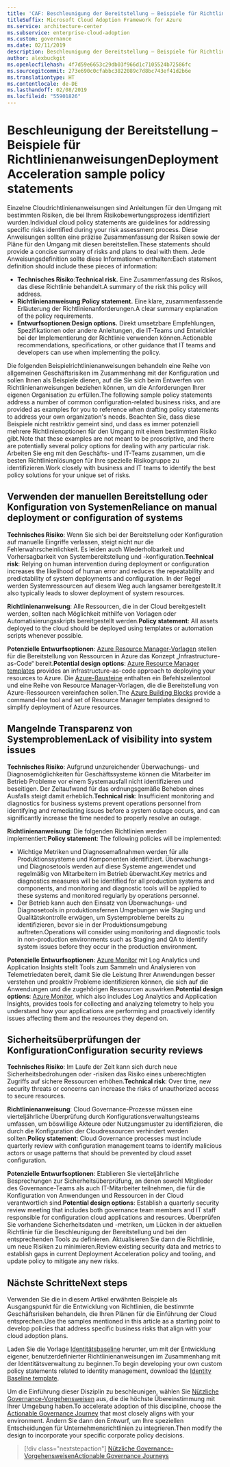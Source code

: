 ```yaml
---
title: 'CAF: Beschleunigung der Bereitstellung – Beispiele für Richtlinienanweisungen'
titleSuffix: Microsoft Cloud Adoption Framework for Azure
ms.service: architecture-center
ms.subservice: enterprise-cloud-adoption
ms.custom: governance
ms.date: 02/11/2019
description: Beschleunigung der Bereitstellung – Beispiele für Richtlinienanweisungen
author: alexbuckgit
ms.openlocfilehash: 4f7d59e6653c29db03f966d1c7105524b72586fc
ms.sourcegitcommit: 273e690c0cfabbc3822089c7d8bc743ef41d2b6e
ms.translationtype: HT
ms.contentlocale: de-DE
ms.lasthandoff: 02/08/2019
ms.locfileid: "55901826"
---
```

# <a name="deployment-acceleration-sample-policy-statements"></a><span data-ttu-id="d4ba5-103">Beschleunigung der Bereitstellung – Beispiele für Richtlinienanweisungen</span><span class="sxs-lookup"><span data-stu-id="d4ba5-103">Deployment Acceleration sample policy statements</span></span>

<span data-ttu-id="d4ba5-104">Einzelne Cloudrichtlinienanweisungen sind Anleitungen für den Umgang mit bestimmten Risiken, die bei Ihrem Risikobewertungsprozess identifiziert wurden.</span><span class="sxs-lookup"><span data-stu-id="d4ba5-104">Individual cloud policy statements are guidelines for addressing specific risks identified during your risk assessment process.</span></span> <span data-ttu-id="d4ba5-105">Diese Anweisungen sollten eine präzise Zusammenfassung der Risiken sowie der Pläne für den Umgang mit diesen bereitstellen.</span><span class="sxs-lookup"><span data-stu-id="d4ba5-105">These statements should provide a concise summary of risks and plans to deal with them.</span></span> <span data-ttu-id="d4ba5-106">Jede Anweisungsdefinition sollte diese Informationen enthalten:</span><span class="sxs-lookup"><span data-stu-id="d4ba5-106">Each statement definition should include these pieces of information:</span></span>

- <span data-ttu-id="d4ba5-107">**Technisches Risiko**:</span><span class="sxs-lookup"><span data-stu-id="d4ba5-107">**Technical risk.**</span></span> <span data-ttu-id="d4ba5-108">Eine Zusammenfassung des Risikos, das diese Richtlinie behandelt.</span><span class="sxs-lookup"><span data-stu-id="d4ba5-108">A summary of the risk this policy will address.</span></span>
- <span data-ttu-id="d4ba5-109">**Richtlinienanweisung**:</span><span class="sxs-lookup"><span data-stu-id="d4ba5-109">**Policy statement.**</span></span> <span data-ttu-id="d4ba5-110">Eine klare, zusammenfassende Erläuterung der Richtlinienanforderungen.</span><span class="sxs-lookup"><span data-stu-id="d4ba5-110">A clear summary explanation of the policy requirements.</span></span>
- <span data-ttu-id="d4ba5-111">**Entwurfsoptionen**:</span><span class="sxs-lookup"><span data-stu-id="d4ba5-111">**Design options.**</span></span> <span data-ttu-id="d4ba5-112">Direkt umsetzbare Empfehlungen, Spezifikationen oder andere Anleitungen, die IT-Teams und Entwickler bei der Implementierung der Richtlinie verwenden können.</span><span class="sxs-lookup"><span data-stu-id="d4ba5-112">Actionable recommendations, specifications, or other guidance that IT teams and developers can use when implementing the policy.</span></span>

<span data-ttu-id="d4ba5-113">Die folgenden Beispielrichtlinienanweisungen behandeln eine Reihe von allgemeinen Geschäftsrisiken im Zusammenhang mit der Konfiguration und sollen Ihnen als Beispiele dienen, auf die Sie sich beim Entwerfen von Richtlinienanweisungen beziehen können, um die Anforderungen Ihrer eigenen Organisation zu erfüllen.</span><span class="sxs-lookup"><span data-stu-id="d4ba5-113">The following sample policy statements address a number of common configuration-related business risks, and are provided as examples for you to reference when drafting policy statements to address your own organization's needs.</span></span> <span data-ttu-id="d4ba5-114">Beachten Sie, dass diese Beispiele nicht restriktiv gemeint sind, und dass es immer potenziell mehrere Richtlinienoptionen für den Umgang mit einem bestimmten Risiko gibt.</span><span class="sxs-lookup"><span data-stu-id="d4ba5-114">Note that these examples are not meant to be proscriptive, and there are potentially several policy options for dealing with any particular risk.</span></span> <span data-ttu-id="d4ba5-115">Arbeiten Sie eng mit den Geschäfts- und IT-Teams zusammen, um die besten Richtlinienlösungen für Ihre spezielle Risikogruppe zu identifizieren.</span><span class="sxs-lookup"><span data-stu-id="d4ba5-115">Work closely with business and IT teams to identify the best policy solutions for your unique set of risks.</span></span>

## <a name="reliance-on-manual-deployment-or-configuration-of-systems"></a><span data-ttu-id="d4ba5-116">Verwenden der manuellen Bereitstellung oder Konfiguration von Systemen</span><span class="sxs-lookup"><span data-stu-id="d4ba5-116">Reliance on manual deployment or configuration of systems</span></span>

<span data-ttu-id="d4ba5-117">**Technisches Risiko**: Wenn Sie sich bei der Bereitstellung oder Konfiguration auf manuelle Eingriffe verlassen, steigt nicht nur die Fehlerwahrscheinlichkeit. Es leiden auch Wiederholbarkeit und Vorhersagbarkeit von Systembereitstellung und -konfiguration.</span><span class="sxs-lookup"><span data-stu-id="d4ba5-117">**Technical risk**: Relying on human intervention during deployment or configuration increases the likelihood of human error and reduces the repeatability and predictability of system deployments and configuration.</span></span> <span data-ttu-id="d4ba5-118">In der Regel werden Systemressourcen auf diesem Weg auch langsamer bereitgestellt.</span><span class="sxs-lookup"><span data-stu-id="d4ba5-118">It also typically leads to slower deployment of system resources.</span></span>

<span data-ttu-id="d4ba5-119">**Richtlinienanweisung**: Alle Ressourcen, die in der Cloud bereitgestellt werden, sollten nach Möglichkeit mithilfe von Vorlagen oder Automatisierungsskripts bereitgestellt werden.</span><span class="sxs-lookup"><span data-stu-id="d4ba5-119">**Policy statement**: All assets deployed to the cloud should be deployed using templates or automation scripts whenever possible.</span></span>

<span data-ttu-id="d4ba5-120">**Potenzielle Entwurfsoptionen**: [Azure Resource Manager-Vorlagen](/azure/azure-resource-manager/resource-group-overview#template-deployment) stellen für die Bereitstellung von Ressourcen in Azure das Konzept „Infrastructure-as-Code“ bereit.</span><span class="sxs-lookup"><span data-stu-id="d4ba5-120">**Potential design options**: [Azure Resource Manager templates](/azure/azure-resource-manager/resource-group-overview#template-deployment) provides an infrastructure-as-code approach to deploying your resources to Azure.</span></span> <span data-ttu-id="d4ba5-121">Die [Azure-Bausteine](https://github.com/mspnp/template-building-blocks/wiki) enthalten ein Befehlszeilentool und eine Reihe von Resource Manager-Vorlagen, die die Bereitstellung von Azure-Ressourcen vereinfachen sollen.</span><span class="sxs-lookup"><span data-stu-id="d4ba5-121">The [Azure Building Blocks](https://github.com/mspnp/template-building-blocks/wiki) provide a command-line tool and set of Resource Manager templates designed to simplify deployment of Azure resources.</span></span>

## <a name="lack-of-visibility-into-system-issues"></a><span data-ttu-id="d4ba5-122">Mangelnde Transparenz von Systemproblemen</span><span class="sxs-lookup"><span data-stu-id="d4ba5-122">Lack of visibility into system issues</span></span>

<span data-ttu-id="d4ba5-123">**Technisches Risiko**: Aufgrund unzureichender Überwachungs- und Diagnosemöglichkeiten für Geschäftssysteme können die Mitarbeiter im Betrieb Probleme vor einem Systemausfall nicht identifizieren und beseitigen. Der Zeitaufwand für das ordnungsgemäße Beheben eines Ausfalls steigt damit erheblich.</span><span class="sxs-lookup"><span data-stu-id="d4ba5-123">**Technical risk**: Insufficient monitoring and diagnostics for business systems prevent operations personnel from identifying and remediating issues before a system outage occurs, and can significantly increase the time needed to properly resolve an outage.</span></span>

<span data-ttu-id="d4ba5-124">**Richtlinienanweisung**: Die folgenden Richtlinien werden implementiert:</span><span class="sxs-lookup"><span data-stu-id="d4ba5-124">**Policy statement**: The following policies will be implemented:</span></span>

- <span data-ttu-id="d4ba5-125">Wichtige Metriken und Diagnosemaßnahmen werden für alle Produktionssysteme und Komponenten identifiziert. Überwachungs- und Diagnosetools werden auf diese Systeme angewendet und regelmäßig von Mitarbeitern im Betrieb überwacht.</span><span class="sxs-lookup"><span data-stu-id="d4ba5-125">Key metrics and diagnostics measures will be identified for all production systems and components, and monitoring and diagnostic tools will be applied to these systems and monitored regularly by operations personnel.</span></span>
- <span data-ttu-id="d4ba5-126">Der Betrieb kann auch den Einsatz von Überwachungs- und Diagnosetools in produktionsfernen Umgebungen wie Staging und Qualitätskontrolle erwägen, um Systemprobleme bereits zu identifizieren, bevor sie in der Produktionsumgebung auftreten.</span><span class="sxs-lookup"><span data-stu-id="d4ba5-126">Operations will consider using monitoring and diagnostic tools in non-production environments such as Staging and QA to identify system issues before they occur in the production environment.</span></span>

<span data-ttu-id="d4ba5-127">**Potenzielle Entwurfsoptionen**: [Azure Monitor](/azure/azure-monitor/) mit Log Analytics und Application Insights stellt Tools zum Sammeln und Analysieren von Telemetriedaten bereit, damit Sie die Leistung Ihrer Anwendungen besser verstehen und proaktiv Probleme identifizieren können, die sich auf die Anwendungen und die zugehörigen Ressourcen auswirken.</span><span class="sxs-lookup"><span data-stu-id="d4ba5-127">**Potential design options**: [Azure Monitor](/azure/azure-monitor/), which also includes Log Analytics and Application Insights, provides tools for collecting and analyzing telemetry to help you understand how your applications are performing and proactively identify issues affecting them and the resources they depend on.</span></span>

## <a name="configuration-security-reviews"></a><span data-ttu-id="d4ba5-128">Sicherheitsüberprüfungen der Konfiguration</span><span class="sxs-lookup"><span data-stu-id="d4ba5-128">Configuration security reviews</span></span>

<span data-ttu-id="d4ba5-129">**Technisches Risiko**: Im Laufe der Zeit kann sich durch neue Sicherheitsbedrohungen oder -risiken das Risiko eines unberechtigten Zugriffs auf sichere Ressourcen erhöhen.</span><span class="sxs-lookup"><span data-stu-id="d4ba5-129">**Technical risk**: Over time, new security threats or concerns can increase the risks of unauthorized access to secure resources.</span></span>

<span data-ttu-id="d4ba5-130">**Richtlinienanweisung**: Cloud Governance-Prozesse müssen eine vierteljährliche Überprüfung durch Konfigurationsverwaltungsteams umfassen, um böswillige Akteure oder Nutzungsmuster zu identifizieren, die durch die Konfiguration der Cloudressourcen verhindert werden sollten.</span><span class="sxs-lookup"><span data-stu-id="d4ba5-130">**Policy statement**: Cloud Governance processes must include quarterly review with configuration management teams to identify malicious actors or usage patterns that should be prevented by cloud asset configuration.</span></span>

<span data-ttu-id="d4ba5-131">**Potenzielle Entwurfsoptionen**: Etablieren Sie vierteljährliche Besprechungen zur Sicherheitsüberprüfung, an denen sowohl Mitglieder des Governance-Teams als auch IT-Mitarbeiter teilnehmen, die für die Konfiguration von Anwendungen und Ressourcen in der Cloud verantwortlich sind.</span><span class="sxs-lookup"><span data-stu-id="d4ba5-131">**Potential design options**: Establish a quarterly security review meeting that includes both governance team members and IT staff responsible for configuration cloud applications and resources.</span></span> <span data-ttu-id="d4ba5-132">Überprüfen Sie vorhandene Sicherheitsdaten und -metriken, um Lücken in der aktuellen Richtlinie für die Beschleunigung der Bereitstellung und bei den entsprechenden Tools zu definieren. Aktualisieren Sie dann die Richtlinie, um neue Risiken zu minimieren.</span><span class="sxs-lookup"><span data-stu-id="d4ba5-132">Review existing security data and metrics to establish gaps in current Deployment Acceleration policy and tooling, and update policy to mitigate any new risks.</span></span>

## <a name="next-steps"></a><span data-ttu-id="d4ba5-133">Nächste Schritte</span><span class="sxs-lookup"><span data-stu-id="d4ba5-133">Next steps</span></span>

<span data-ttu-id="d4ba5-134">Verwenden Sie die in diesem Artikel erwähnten Beispiele als Ausgangspunkt für die Entwicklung von Richtlinien, die bestimmte Geschäftsrisiken behandeln, die Ihren Plänen für die Einführung der Cloud entsprechen.</span><span class="sxs-lookup"><span data-stu-id="d4ba5-134">Use the samples mentioned in this article as a starting point to develop policies that address specific business risks that align with your cloud adoption plans.</span></span>

<span data-ttu-id="d4ba5-135">Laden Sie die Vorlage [Identitätsbaseline](template.md) herunter, um mit der Entwicklung eigener, benutzerdefinierter Richtlinienanweisungen im Zusammenhang mit der Identitätsverwaltung zu beginnen.</span><span class="sxs-lookup"><span data-stu-id="d4ba5-135">To begin developing your own custom policy statements related to identity management, download the [Identity Baseline template](template.md).</span></span>

<span data-ttu-id="d4ba5-136">Um die Einführung dieser Disziplin zu beschleunigen, wählen Sie [Nützliche Governance-Vorgehensweisen](../journeys/overview.md) aus, die die höchste Übereinstimmung mit Ihrer Umgebung haben.</span><span class="sxs-lookup"><span data-stu-id="d4ba5-136">To accelerate adoption of this discipline, choose the [Actionable Governance Journey](../journeys/overview.md) that most closely aligns with your environment.</span></span> <span data-ttu-id="d4ba5-137">Ändern Sie dann den Entwurf, um Ihre speziellen Entscheidungen für Unternehmensrichtlinien zu integrieren.</span><span class="sxs-lookup"><span data-stu-id="d4ba5-137">Then modify the design to incorporate your specific corporate policy decisions.</span></span>

> [!div class="nextstepaction"]
> [<span data-ttu-id="d4ba5-138">Nützliche Governance-Vorgehensweisen</span><span class="sxs-lookup"><span data-stu-id="d4ba5-138">Actionable Governance Journeys</span></span>](../journeys/overview.md)